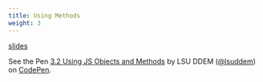 ```yaml
---
title: Using Methods
weight: 3
---
```


[slides](presentation)

<p data-height="600" data-theme-id="33744" data-slug-hash="f4ab3783e7bdb874c9d0b1de1f45849a" data-default-tab="js" data-user="lsuddem" data-embed-version="2" data-pen-title="3.2 Using JS Objects and Methods" data-editable="true" class="codepen">See the Pen <a href="https://codepen.io/lsuddem/pen/f4ab3783e7bdb874c9d0b1de1f45849a/">3.2 Using JS Objects and Methods</a> by LSU DDEM (<a href="https://codepen.io/lsuddem">@lsuddem</a>) on <a href="https://codepen.io">CodePen</a>.</p>
<script async src="https://static.codepen.io/assets/embed/ei.js"></script>